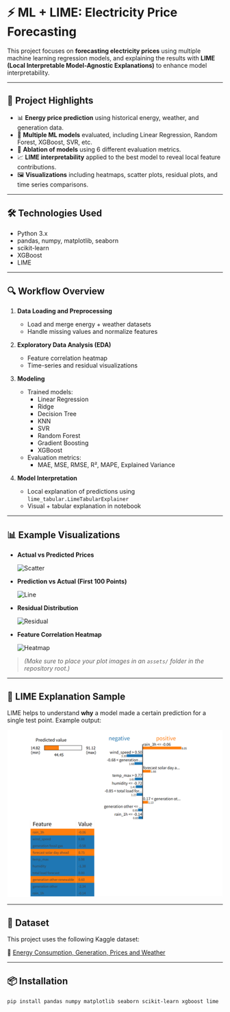 # ⚡ ML + LIME: Electricity Price Forecasting

This project focuses on **forecasting electricity prices** using multiple machine learning regression models, and explaining the results with **LIME (Local Interpretable Model-Agnostic Explanations)** to enhance model interpretability.

---

## 📌 Project Highlights

- 📊 **Energy price prediction** using historical energy, weather, and generation data.
- 🧠 **Multiple ML models** evaluated, including Linear Regression, Random Forest, XGBoost, SVR, etc.
- 🧪 **Ablation of models** using 6 different evaluation metrics.
- 📈 **LIME interpretability** applied to the best model to reveal local feature contributions.
- 🖼️ **Visualizations** including heatmaps, scatter plots, residual plots, and time series comparisons.

---

## 🛠️ Technologies Used

- Python 3.x
- pandas, numpy, matplotlib, seaborn
- scikit-learn
- XGBoost
- LIME

---

## 🔍 Workflow Overview

1. **Data Loading and Preprocessing**
   - Load and merge energy + weather datasets
   - Handle missing values and normalize features

2. **Exploratory Data Analysis (EDA)**
   - Feature correlation heatmap
   - Time-series and residual visualizations

3. **Modeling**
   - Trained models:
     - Linear Regression
     - Ridge
     - Decision Tree
     - KNN
     - SVR
     - Random Forest
     - Gradient Boosting
     - XGBoost
   - Evaluation metrics:
     - MAE, MSE, RMSE, R², MAPE, Explained Variance

4. **Model Interpretation**
   - Local explanation of predictions using `lime_tabular.LimeTabularExplainer`
   - Visual + tabular explanation in notebook

---

## 📊 Example Visualizations

- **Actual vs Predicted Prices**

  ![Scatter](assets/scatter.png)

- **Prediction vs Actual (First 100 Points)**

  ![Line](assets/lineplot.png)

- **Residual Distribution**

  ![Residual](assets/residuals.png)

- **Feature Correlation Heatmap**

  ![Heatmap](assets/heatmap.png)

> *(Make sure to place your plot images in an `assets/` folder in the repository root.)*

---

## 🧠 LIME Explanation Sample

LIME helps to understand **why** a model made a certain prediction for a single test point. Example output:

![LIME](lime.png)

---

## 📂 Dataset

This project uses the following Kaggle dataset:

📍 [Energy Consumption, Generation, Prices and Weather](https://www.kaggle.com/datasets/nicholasjhana/energy-consumption-generation-prices-and-weather)

---

## 📦 Installation

```bash
pip install pandas numpy matplotlib seaborn scikit-learn xgboost lime
